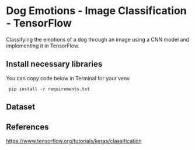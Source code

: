 # Dog Emotions - Image Classification - TensorFlow
 Classifying the emotions of a dog through an image using a CNN model and implementing it in TensorFlow.

 ## Install necessary libraries
 You can copy code below in Terminal for your venv
 
 <code> pip install -r requirements.txt </code>

## Dataset


## References
https://www.tensorflow.org/tutorials/keras/classification
